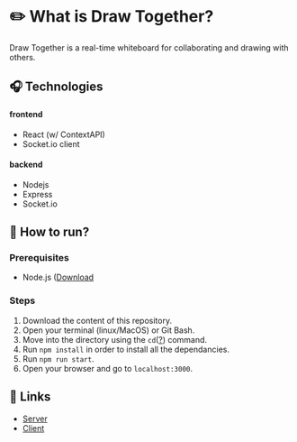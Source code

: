  # ✏️ What is Draw Together?
Draw Together is a real-time whiteboard for collaborating and drawing with others.

## 🎧 Technologies
#### frontend
- React (w/ ContextAPI)
- Socket.io client

#### backend
- Nodejs
- Express
- Socket.io

## 🏃 How to run?
### Prerequisites
- Node.js ([Download](https://en.wikipedia.org/wiki/Cd_(command))

### Steps
1) Download the content of this repository.
2) Open your terminal (linux/MacOS) or Git Bash.
3) Move into the directory using the ```cd```([?](https://en.wikipedia.org/wiki/Cd_(command) "More info about cd")) command.
4) Run ```npm install``` in order to install all the dependancies.
5) Run ```npm run start```.
6) Open your browser and go to ```localhost:3000```.

## 🏹 Links
-  [Server](https://github.com/naorpeled/draw-together-server/ "Draw Together's server")
-  [Client](https://github.com/naorpeled/draw-together-client/ "Draw Together's client")
